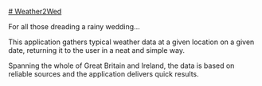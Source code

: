 [# Weather2Wed](https://weather2wed.herokuapp.com/)

For all those dreading a rainy wedding...

This application gathers typical weather data at a given location on a given date, returning it to the user in a neat and simple way.

Spanning the whole of Great Britain and Ireland, the data is based on reliable sources and the application delivers quick results.
